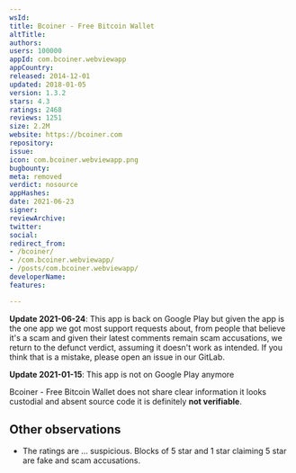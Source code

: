 ```yaml
---
wsId: 
title: Bcoiner - Free Bitcoin Wallet
altTitle: 
authors: 
users: 100000
appId: com.bcoiner.webviewapp
appCountry: 
released: 2014-12-01
updated: 2018-01-05
version: 1.3.2
stars: 4.3
ratings: 2468
reviews: 1251
size: 2.2M
website: https://bcoiner.com
repository: 
issue: 
icon: com.bcoiner.webviewapp.png
bugbounty: 
meta: removed
verdict: nosource
appHashes: 
date: 2021-06-23
signer: 
reviewArchive: 
twitter: 
social: 
redirect_from:
- /bcoiner/
- /com.bcoiner.webviewapp/
- /posts/com.bcoiner.webviewapp/
developerName: 
features: 

---
```


**Update 2021-06-24**: This app is back on Google Play but given the app is the
one app we got most support requests about, from people that believe it's a
scam and given their latest comments remain scam accusations, we return to the
defunct verdict, assuming it doesn't work as intended. If you think that is a
mistake, please open an issue in our GitLab.

**Update 2021-01-15**: This app is not on Google Play anymore

Bcoiner - Free Bitcoin Wallet
does not share clear information it looks custodial and absent source code it is
definitely **not verifiable**.

Other observations
------------------

* The ratings are ... suspicious. Blocks of 5 star and 1 star claiming 5 star
  are fake and scam accusations.
